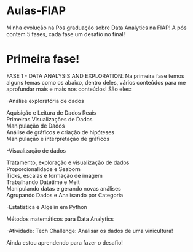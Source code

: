 # Aulas-FIAP
Minha evolução na Pós graduação sobre Data Analytics na FIAP! A pós contem 5 fases, cada fase um desafio no final!

# Primeira fase!
FASE 1 - DATA ANALYSIS AND EXPLORATION:
Na primeira fase temos alguns temas como os abaixo, dentro deles, vários conteúdos para me aprofundar mais e mais nos conteúdos! São eles:

-Análise exploratória de dados 
  
  Aquisição e Leitura de Dados Reais    	   
  Primeiras Visualizações de Dados    	   
  Manipulação de Dados    	   
  Análise de gráficos e criação de hipóteses    	   
  Manipulação e interpretação de gráficos   
  
-Visualização de dados 
  
  Tratamento, exploração e visualização de dados    	   
  Proporcionalidade e Seaborn    	   
  Ticks, escalas e formação de imagem    	   
  Trabalhando Datetime e Melt    	   
  Manipulando datas e gerando novas análises    	   
  Agrupando Dados e Analisando por Categoria 
  
-Estatística e Algelin em Python 

  Métodos matemáticos para Data Analytics 
  
-Atividade: Tech Challenge: Analisar os dados de uma vinicultura!  

  Ainda estou aprendendo para fazer o desafio!
